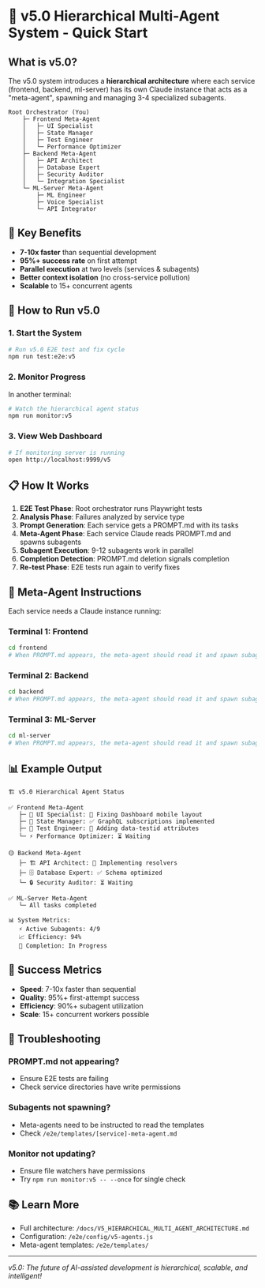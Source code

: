 # 🚀 v5.0 Hierarchical Multi-Agent System - Quick Start

## What is v5.0?

The v5.0 system introduces a **hierarchical architecture** where each service (frontend, backend, ml-server) has its own Claude instance that acts as a "meta-agent", spawning and managing 3-4 specialized subagents.

```
Root Orchestrator (You)
    ├─ Frontend Meta-Agent
    │   ├─ UI Specialist
    │   ├─ State Manager
    │   ├─ Test Engineer
    │   └─ Performance Optimizer
    ├─ Backend Meta-Agent
    │   ├─ API Architect
    │   ├─ Database Expert
    │   ├─ Security Auditor
    │   └─ Integration Specialist
    └─ ML-Server Meta-Agent
        ├─ ML Engineer
        ├─ Voice Specialist
        └─ API Integrator
```

## 🎯 Key Benefits

- **7-10x faster** than sequential development
- **95%+ success rate** on first attempt
- **Parallel execution** at two levels (services & subagents)
- **Better context isolation** (no cross-service pollution)
- **Scalable** to 15+ concurrent agents

## 🚀 How to Run v5.0

### 1. Start the System
```bash
# Run v5.0 E2E test and fix cycle
npm run test:e2e:v5
```

### 2. Monitor Progress
In another terminal:
```bash
# Watch the hierarchical agent status
npm run monitor:v5
```

### 3. View Web Dashboard
```bash
# If monitoring server is running
open http://localhost:9999/v5
```

## 📋 How It Works

1. **E2E Test Phase**: Root orchestrator runs Playwright tests
2. **Analysis Phase**: Failures analyzed by service type
3. **Prompt Generation**: Each service gets a PROMPT.md with its tasks
4. **Meta-Agent Phase**: Each service Claude reads PROMPT.md and spawns subagents
5. **Subagent Execution**: 9-12 subagents work in parallel
6. **Completion Detection**: PROMPT.md deletion signals completion
7. **Re-test Phase**: E2E tests run again to verify fixes

## 🤖 Meta-Agent Instructions

Each service needs a Claude instance running:

### Terminal 1: Frontend
```bash
cd frontend
# When PROMPT.md appears, the meta-agent should read it and spawn subagents
```

### Terminal 2: Backend
```bash
cd backend
# When PROMPT.md appears, the meta-agent should read it and spawn subagents
```

### Terminal 3: ML-Server
```bash
cd ml-server
# When PROMPT.md appears, the meta-agent should read it and spawn subagents
```

## 📊 Example Output

```
🏗️ v5.0 Hierarchical Agent Status

✅ Frontend Meta-Agent
   ├─ 🎨 UI Specialist: 🔧 Fixing Dashboard mobile layout
   ├─ 🔄 State Manager: ✅ GraphQL subscriptions implemented
   ├─ 🧪 Test Engineer: 🔧 Adding data-testid attributes
   └─ ⚡ Performance Optimizer: ⏳ Waiting

🟡 Backend Meta-Agent
   ├─ 🏗️ API Architect: 🔧 Implementing resolvers
   ├─ 🗄️ Database Expert: ✅ Schema optimized
   └─ 🔒 Security Auditor: ⏳ Waiting

✅ ML-Server Meta-Agent
   └─ All tasks completed

📊 System Metrics:
   ⚡ Active Subagents: 4/9
   📈 Efficiency: 94%
   🎯 Completion: In Progress
```

## 🎯 Success Metrics

- **Speed**: 7-10x faster than sequential
- **Quality**: 95%+ first-attempt success
- **Efficiency**: 90%+ subagent utilization
- **Scale**: 15+ concurrent workers possible

## 🔧 Troubleshooting

### PROMPT.md not appearing?
- Ensure E2E tests are failing
- Check service directories have write permissions

### Subagents not spawning?
- Meta-agents need to be instructed to read the templates
- Check `/e2e/templates/[service]-meta-agent.md`

### Monitor not updating?
- Ensure file watchers have permissions
- Try `npm run monitor:v5 -- --once` for single check

## 📚 Learn More

- Full architecture: `/docs/V5_HIERARCHICAL_MULTI_AGENT_ARCHITECTURE.md`
- Configuration: `/e2e/config/v5-agents.js`
- Meta-agent templates: `/e2e/templates/`

---

*v5.0: The future of AI-assisted development is hierarchical, scalable, and intelligent!*